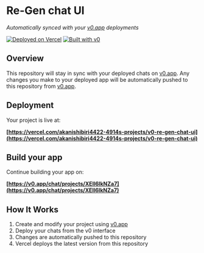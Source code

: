 # Re-Gen chat UI

*Automatically synced with your [v0.app](https://v0.app) deployments*

[![Deployed on Vercel](https://img.shields.io/badge/Deployed%20on-Vercel-black?style=for-the-badge&logo=vercel)](https://vercel.com/akanishibiri4422-4914s-projects/v0-re-gen-chat-ui)
[![Built with v0](https://img.shields.io/badge/Built%20with-v0.app-black?style=for-the-badge)](https://v0.app/chat/projects/XEIl6lkNZa7)

## Overview

This repository will stay in sync with your deployed chats on [v0.app](https://v0.app).
Any changes you make to your deployed app will be automatically pushed to this repository from [v0.app](https://v0.app).

## Deployment

Your project is live at:

**[https://vercel.com/akanishibiri4422-4914s-projects/v0-re-gen-chat-ui](https://vercel.com/akanishibiri4422-4914s-projects/v0-re-gen-chat-ui)**

## Build your app

Continue building your app on:

**[https://v0.app/chat/projects/XEIl6lkNZa7](https://v0.app/chat/projects/XEIl6lkNZa7)**

## How It Works

1. Create and modify your project using [v0.app](https://v0.app)
2. Deploy your chats from the v0 interface
3. Changes are automatically pushed to this repository
4. Vercel deploys the latest version from this repository